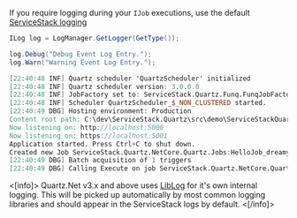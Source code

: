 <!--title: Logging-->

If you require logging during your `IJob` executions, use the default [ServiceStack logging](http://docs.servicestack.net/logging)

```csharp
ILog log = LogManager.GetLogger(GetType());

log.Debug("Debug Event Log Entry.");
log.Warn("Warning Event Log Entry.");
```

```Verilog
[22:40:48 INF] Quartz scheduler 'QuartzScheduler' initialized
[22:40:48 INF] Quartz scheduler version: 3.0.0.0
[22:40:48 INF] JobFactory set to: ServiceStack.Quartz.Funq.FunqJobFactory
[22:40:48 INF] Scheduler QuartzScheduler_$_NON_CLUSTERED started.
[22:40:49 DBG] Hosting environment: Production
Content root path: C:\dev\ServiceStack.Quartz\src\demo\ServiceStackQuartz.NetCore
Now listening on: http://localhost:5000
Now listening on: https://localhost:5001
Application started. Press Ctrl+C to shut down.
Created new Job ServiceStack.Quartz.NetCore.Quartz.Jobs:HelloJob_dreamy_franklin of ServiceStack.Quartz.NetCore.Quartz.Jobs.HelloJob
[22:40:49 DBG] Batch acquisition of 1 triggers
[22:40:49 DBG] Calling Execute on job ServiceStack.Quartz.NetCore.Quartz.Jobs.HelloJob_dreamy_franklin
```

<[info]>
Quartz.Net v3.x and above uses [LibLog](https://github.com/damianh/LibLog) for it's own internal logging. This will be picked up automatically by most common logging libraries and should appear in the ServiceStack logs by default.
<[/info]>

